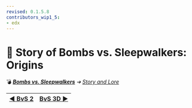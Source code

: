 ```yaml
---
revised: 0.1.5.8
contributors_wip1_5:
- edx
---
```


# 📁 Story of Bombs vs. Sleepwalkers: Origins

💣 ***[Bombs vs. Sleepwalkers](/README.md)** ➔ [Story and Lore](/story/readme.md)*

| [◀️ BvS 2](/story/bvs2/readme.md) | [BvS 3D ▶️](/story/bvs3d/readme.md) |
| --: | :-- |
